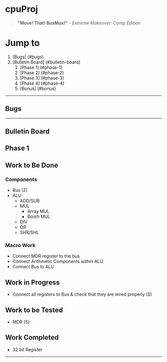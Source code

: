 # cpuProj

> **"Move! That! BusMux!"** _- Extreme Makeover: Comp Edition_


# Jump to
1. [Bugs] (#bugs)
2. [Bulletin Board] (#bulletin-board)
    1. [Phase 1] (#phase-1)
    2. [Phase 2] (#phase-2)
    3. [Phase 3] (#phase-3)
    4. [Phase 4] (#phase-4)
    5. [Bonus] (#bonus)

***
## Bugs

***
## Bulletin Board
## Phase 1
## Work to Be Done
### Components
  * Bus (Z)
  * ALU
    * ADD/SUB
    * MUL
      * Array MUL
      * Booth MUL
    * DIV
    * OR
    * SHR/SHL 
    
### Macro Work
* Connect MDR register to the bus
* Connect Arithmetic Components within ALU
* Connect Bus to ALU  

## Work in Progress
* Connect all registers to Bus & check that they are wired properly (S)

## Work to be Tested
* MDR (S)

## Work Completed
* 32 bit Register

***
